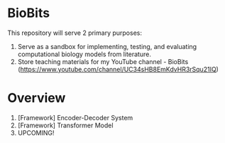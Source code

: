 # BioBits
This repository will serve 2 primary purposes: 
1. Serve as a sandbox for implementing, testing, and evaluating computational biology models from literature. 
2. Store teaching materials for my YouTube channel - BioBits (https://www.youtube.com/channel/UC34sHB8EmKdvHR3rSqu21IQ)

# Overview
1. [Framework] Encoder-Decoder System
2. [Framework] Transformer Model
3. UPCOMING!
